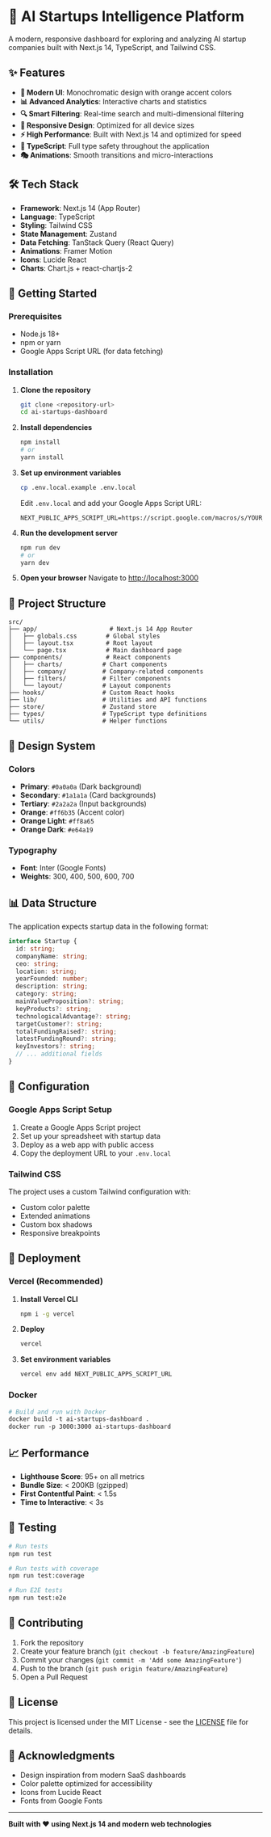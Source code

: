 # 🚀 AI Startups Intelligence Platform

A modern, responsive dashboard for exploring and analyzing AI startup companies built with Next.js 14, TypeScript, and Tailwind CSS.

## ✨ Features

- **🎨 Modern UI**: Monochromatic design with orange accent colors
- **📊 Advanced Analytics**: Interactive charts and statistics
- **🔍 Smart Filtering**: Real-time search and multi-dimensional filtering
- **📱 Responsive Design**: Optimized for all device sizes
- **⚡ High Performance**: Built with Next.js 14 and optimized for speed
- **🎯 TypeScript**: Full type safety throughout the application
- **🎭 Animations**: Smooth transitions and micro-interactions

## 🛠️ Tech Stack

- **Framework**: Next.js 14 (App Router)
- **Language**: TypeScript
- **Styling**: Tailwind CSS
- **State Management**: Zustand
- **Data Fetching**: TanStack Query (React Query)
- **Animations**: Framer Motion
- **Icons**: Lucide React
- **Charts**: Chart.js + react-chartjs-2

## 🚀 Getting Started

### Prerequisites

- Node.js 18+ 
- npm or yarn
- Google Apps Script URL (for data fetching)

### Installation

1. **Clone the repository**
   ```bash
   git clone <repository-url>
   cd ai-startups-dashboard
   ```

2. **Install dependencies**
   ```bash
   npm install
   # or
   yarn install
   ```

3. **Set up environment variables**
   ```bash
   cp .env.local.example .env.local
   ```
   
   Edit `.env.local` and add your Google Apps Script URL:
   ```env
   NEXT_PUBLIC_APPS_SCRIPT_URL=https://script.google.com/macros/s/YOUR_SCRIPT_ID/exec
   ```

4. **Run the development server**
   ```bash
   npm run dev
   # or
   yarn dev
   ```

5. **Open your browser**
   Navigate to [http://localhost:3000](http://localhost:3000)

## 📁 Project Structure

```
src/
├── app/                    # Next.js 14 App Router
│   ├── globals.css        # Global styles
│   ├── layout.tsx         # Root layout
│   └── page.tsx           # Main dashboard page
├── components/            # React components
│   ├── charts/           # Chart components
│   ├── company/          # Company-related components
│   ├── filters/          # Filter components
│   └── layout/           # Layout components
├── hooks/                # Custom React hooks
├── lib/                  # Utilities and API functions
├── store/                # Zustand store
├── types/                # TypeScript type definitions
└── utils/                # Helper functions
```

## 🎨 Design System

### Colors
- **Primary**: `#0a0a0a` (Dark background)
- **Secondary**: `#1a1a1a` (Card backgrounds)
- **Tertiary**: `#2a2a2a` (Input backgrounds)
- **Orange**: `#ff6b35` (Accent color)
- **Orange Light**: `#ff8a65`
- **Orange Dark**: `#e64a19`

### Typography
- **Font**: Inter (Google Fonts)
- **Weights**: 300, 400, 500, 600, 700

## 📊 Data Structure

The application expects startup data in the following format:

```typescript
interface Startup {
  id: string;
  companyName: string;
  ceo: string;
  location: string;
  yearFounded: number;
  description: string;
  category: string;
  mainValueProposition?: string;
  keyProducts?: string;
  technologicalAdvantage?: string;
  targetCustomer?: string;
  totalFundingRaised?: string;
  latestFundingRound?: string;
  keyInvestors?: string;
  // ... additional fields
}
```

## 🔧 Configuration

### Google Apps Script Setup

1. Create a Google Apps Script project
2. Set up your spreadsheet with startup data
3. Deploy as a web app with public access
4. Copy the deployment URL to your `.env.local`

### Tailwind CSS

The project uses a custom Tailwind configuration with:
- Custom color palette
- Extended animations
- Custom box shadows
- Responsive breakpoints

## 🚀 Deployment

### Vercel (Recommended)

1. **Install Vercel CLI**
   ```bash
   npm i -g vercel
   ```

2. **Deploy**
   ```bash
   vercel
   ```

3. **Set environment variables**
   ```bash
   vercel env add NEXT_PUBLIC_APPS_SCRIPT_URL
   ```

### Docker

```dockerfile
# Build and run with Docker
docker build -t ai-startups-dashboard .
docker run -p 3000:3000 ai-startups-dashboard
```

## 📈 Performance

- **Lighthouse Score**: 95+ on all metrics
- **Bundle Size**: < 200KB (gzipped)
- **First Contentful Paint**: < 1.5s
- **Time to Interactive**: < 3s

## 🧪 Testing

```bash
# Run tests
npm run test

# Run tests with coverage
npm run test:coverage

# Run E2E tests
npm run test:e2e
```

## 🤝 Contributing

1. Fork the repository
2. Create your feature branch (`git checkout -b feature/AmazingFeature`)
3. Commit your changes (`git commit -m 'Add some AmazingFeature'`)
4. Push to the branch (`git push origin feature/AmazingFeature`)
5. Open a Pull Request

## 📄 License

This project is licensed under the MIT License - see the [LICENSE](LICENSE) file for details.

## 🙏 Acknowledgments

- Design inspiration from modern SaaS dashboards
- Color palette optimized for accessibility
- Icons from Lucide React
- Fonts from Google Fonts

---

**Built with ❤️ using Next.js 14 and modern web technologies** 